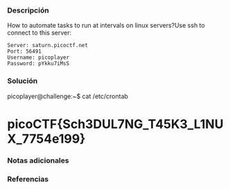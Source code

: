 ### Descripción 
How to automate tasks to run at intervals on linux servers?Use ssh to connect to this server:

```
Server: saturn.picoctf.net
Port: 56491
Username: picoplayer 
Password: pYkku7iMsS
```
### Solución 

picoplayer@challenge:~$ cat /etc/crontab
# picoCTF{Sch3DUL7NG_T45K3_L1NUX_7754e199}
### Notas adicionales
### Referencias